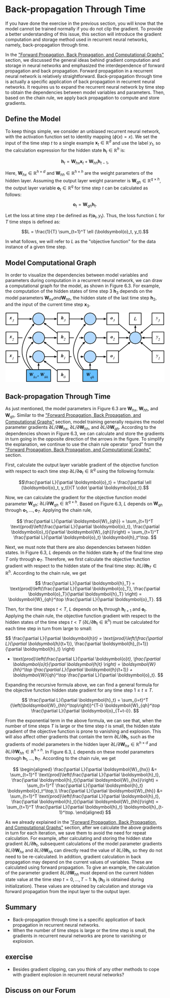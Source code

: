 # Back-propagation Through Time

If you have done the exercise in the previous section, you will know that the model cannot be trained normally if you do not clip the gradient. To provide a better understanding of this issue, this section will introduce the gradient computation and storage method used in recurrent neural networks, namely, back-propagation through time.

In the ["Forward Propagation, Back Propagation, and Computational Graphs"](../chapter_deep-learning-basics/backprop.md) section, we discussed the general ideas behind gradient computation and storage in neural networks and emphasized the interdependence of forward propagation and back propagation. Forward propagation in a recurrent neural network is relatively straightforward. Back-propagation through time is actually a specific application of back propagation in recurrent neural networks. It requires us to expand the recurrent neural network by time step to obtain the dependencies between model variables and parameters. Then, based on the chain rule, we apply back propagation to compute and store gradients.


## Define the Model

To keep things simple, we consider an unbiased recurrent neural network, with the activation function set to identity mapping ($\phi(x)=x$). We set the input of the time step $t$ to a single example $\boldsymbol{x}_t \in \mathbb{R}^d$ and use the label $y_t$, so the calculation expression for the hidden state $\boldsymbol{h}_t \in \mathbb{R}^h$ is:

$$\boldsymbol{h}_t = \boldsymbol{W}_{hx} \boldsymbol{x}_t + \boldsymbol{W}_{hh} \boldsymbol{h}_{t-1},$$

Here, $\boldsymbol{W}_{hx} \in \mathbb{R}^{h \times d}$ and $\boldsymbol{W}_{hh} \in \mathbb{R}^{h \times h}$ are the weight parameters of the hidden layer. Assuming the output layer weight parameter is $\boldsymbol{W}_{qh} \in \mathbb{R}^{q \times h}$, the output layer variable $\boldsymbol{o}_t \in \mathbb{R}^q$ for time step $t$ can be calculated as follows:

$$\boldsymbol{o}_t = \boldsymbol{W}_{qh} \boldsymbol{h}_{t}.$$

Let the loss at time step $t$ be defined as $\ell(\boldsymbol{o}_t, y_t)$. Thus, the loss function $L$ for $T$ time steps is defined as:

$$L = \frac{1}{T} \sum_{t=1}^T \ell (\boldsymbol{o}_t, y_t).$$

In what follows, we will refer to $L$ as the "objective function" for the data instance of a given time step.


## Model Computational Graph

In order to visualize the dependencies between model variables and parameters during computation in a recurrent neural network, we can draw a computational graph for the model, as shown in Figure 6.3. For example, the computation of the hidden states of time step 3 $\boldsymbol{h}_3$ depends on the model parameters $\boldsymbol{W}_{hx} and \boldsymbol{W}_{hh}$, the hidden state of the last time step $\boldsymbol{h}_2$, and the input of the current time step $\boldsymbol{x}_3$.


![ Computational dependencies for a recurrent neural network model with three time steps. Boxes represent variables (not shaded) or parameters (shaded) and circles represent operators. ](../img/rnn-bptt.svg)

## Back-propagation Through Time

As just mentioned, the model parameters in Figure 6.3 are $\boldsymbol{W}_{hx}$, $\boldsymbol{W}_{hh}$, and $\boldsymbol{W}_{qh}$. Similar to the ["Forward Propagation, Back Propagation, and Computational Graphs"](../chapter_deep-learning-basics/backprop.md) section, model training generally requires the model parameter gradients $\partial L/\partial \boldsymbol{W}_{hx}$, $\partial L/\partial \boldsymbol{W}_{hh}$, and $\partial L/\partial \boldsymbol{W}_{qh}$.
According to the dependencies shown in Figure 6.3, we can calculate and store the gradients in turn going in the opposite direction of the arrows in the figure. To simplify the explanation, we continue to use the chain rule operator "prod" from the ["Forward Propagation, Back Propagation, and Computational Graphs"](../chapter_deep-learning-basics/backprop.md) section.

First, calculate the output layer variable gradient of the objective function with respect to each time step $\partial L/\partial \boldsymbol{o}_t \in \mathbb{R}^q$ using the following formula:

$$\frac{\partial L}{\partial \boldsymbol{o}_t} =  \frac{\partial \ell (\boldsymbol{o}_t, y_t)}{T \cdot \partial \boldsymbol{o}_t}.$$

Now, we can calculate the gradient for the objective function model parameter $\boldsymbol{W}_{qh}$: $\partial L/\partial \boldsymbol{W}_{qh} \in \mathbb{R}^{q \times h}$. Based on Figure 6.3, $L$ depends on $\boldsymbol{W}_{qh}$ through $\boldsymbol{o}_1, \ldots, \boldsymbol{o}_T$. Applying the chain rule,

$$
\frac{\partial L}{\partial \boldsymbol{W}_{qh}}
= \sum_{t=1}^T \text{prod}\left(\frac{\partial L}{\partial \boldsymbol{o}_t}, \frac{\partial \boldsymbol{o}_t}{\partial \boldsymbol{W}_{qh}}\right)
= \sum_{t=1}^T \frac{\partial L}{\partial \boldsymbol{o}_t} \boldsymbol{h}_t^\top.
$$


Next, we must note that there are also dependencies between hidden states.
In Figure 6.3, $L$ depends on the hidden state $\boldsymbol{h}_T$ of the final time step $T$ only through $\boldsymbol{o}_T$. Therefore, we first calculate the objective function gradient with respect to the hidden state of the final time step: $\partial L/\partial \boldsymbol{h}_T \in \mathbb{R}^h$. According to the chain rule, we get

$$
\frac{\partial L}{\partial \boldsymbol{h}_T} = \text{prod}\left(\frac{\partial L}{\partial \boldsymbol{o}_T}, \frac{\partial \boldsymbol{o}_T}{\partial \boldsymbol{h}_T} \right) = \boldsymbol{W}_{qh}^\top \frac{\partial L}{\partial \boldsymbol{o}_T}.
$$



Then, for the time steps $t < T$,
$L$ depends on $\boldsymbol{h}_t$ through $\boldsymbol{h}_{t+1}$ and $\boldsymbol{o}_t$. Applying the chain rule,
the objective function gradient with respect to the hidden states of the time steps $t < T$ ($\partial L/\partial \boldsymbol{h}_t \in \mathbb{R}^h$) must be calculated for each time step in turn from large to small:


$$
\frac{\partial L}{\partial \boldsymbol{h}_t}
= \text{prod}\left(\frac{\partial L}{\partial \boldsymbol{h}_{t+1}}, \frac{\partial \boldsymbol{h}_{t+1}}{\partial \boldsymbol{h}_t} \right)
+ \text{prod}\left(\frac{\partial L}{\partial \boldsymbol{o}_t}, \frac{\partial \boldsymbol{o}_t}{\partial \boldsymbol{h}_t} \right)
= \boldsymbol{W}_{hh}^\top \frac{\partial L}{\partial \boldsymbol{h}_{t+1}} + \boldsymbol{W}_{qh}^\top \frac{\partial L}{\partial \boldsymbol{o}_t}.
$$

Expanding the recursive formula above, we can find a general formula for the objective function hidden state gradient for any time step $1 \leq t \leq T$.

$$
\frac{\partial L}{\partial \boldsymbol{h}_t}
= \sum_{i=t}^T {\left(\boldsymbol{W}_{hh}^\top\right)}^{T-i} \boldsymbol{W}_{qh}^\top \frac{\partial L}{\partial \boldsymbol{o}_{T+t-i}}.
$$

From the exponential term in the above formula, we can see that, when the number of time steps $T$ is large or the time step $t$ is small, the hidden state gradient of the objective function is prone to vanishing and explosion. This will also affect other gradients that contain the term $\partial L / \partial \boldsymbol{h}_t$, such as the gradients of model parameters in the hidden layer $\partial L / \partial \boldsymbol{W}_{hx} \in \mathbb{R}^{h \times d}$ and $\partial L / \partial \boldsymbol{W}_{hh} \in \mathbb{R}^{h \times h}$.
In Figure 6.3, $L$ depends on these model parameters through $\boldsymbol{h}_1, \ldots, \boldsymbol{h}_T$.
According to the chain rule, we get

$$
\begin{aligned}
\frac{\partial L}{\partial \boldsymbol{W}_{hx}}
&= \sum_{t=1}^T \text{prod}\left(\frac{\partial L}{\partial \boldsymbol{h}_t}, \frac{\partial \boldsymbol{h}_t}{\partial \boldsymbol{W}_{hx}}\right)
= \sum_{t=1}^T \frac{\partial L}{\partial \boldsymbol{h}_t} \boldsymbol{x}_t^\top,\\
\frac{\partial L}{\partial \boldsymbol{W}_{hh}}
&= \sum_{t=1}^T \text{prod}\left(\frac{\partial L}{\partial \boldsymbol{h}_t}, \frac{\partial \boldsymbol{h}_t}{\partial \boldsymbol{W}_{hh}}\right)
= \sum_{t=1}^T \frac{\partial L}{\partial \boldsymbol{h}_t} \boldsymbol{h}_{t-1}^\top.
\end{aligned}
$$


As we already explained in the ["Forward Propagation, Back Propagation, and Computational Graphs"](../chapter_deep-learning-basics/backprop.md) section, after we calculate the above gradients in turn for each iteration, we save them to avoid the need for repeat calculation. For example, after calculating and storing the hidden state gradient $\partial L/\partial \boldsymbol{h}_t$, subsequent calculations of the model parameter gradients $\partial L/\partial  \boldsymbol{W}_{hx}$ and $\partial L/\partial \boldsymbol{W}_{hh}$ can directly read the value of $\partial L/\partial \boldsymbol{h}_t$, so they do not need to be re-calculated.
In addition, gradient calculation in back propagation may depend on the current values of variables. These are calculated using forward propagation.
To give an example, the calculation of the parameter gradient $\partial L/\partial \boldsymbol{W}_{hh}$ must depend on the current hidden state value at the time step $t = 0, \ldots, T-1$: $\boldsymbol{h}_t$ ($\boldsymbol{h}_0$ is obtained during initialization). These values are obtained by calculation and storage via forward propagation from the input layer to the output layer.


## Summary

* Back-propagation through time is a specific application of back propagation in recurrent neural networks.
* When the number of time steps is large or the time step is small, the gradients in recurrent neural networks are prone to vanishing or explosion.


## exercise

* Besides gradient clipping, can you think of any other methods to cope with gradient explosion in recurrent neural networks?

## Discuss on our Forum

<div id="discuss" topic_id="23"></div>
